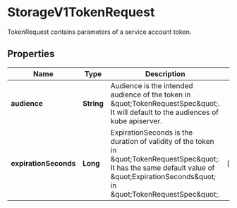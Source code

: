 

# StorageV1TokenRequest

TokenRequest contains parameters of a service account token.
## Properties

Name | Type | Description | Notes
------------ | ------------- | ------------- | -------------
**audience** | **String** | Audience is the intended audience of the token in \&quot;TokenRequestSpec\&quot;. It will default to the audiences of kube apiserver. | 
**expirationSeconds** | **Long** | ExpirationSeconds is the duration of validity of the token in \&quot;TokenRequestSpec\&quot;. It has the same default value of \&quot;ExpirationSeconds\&quot; in \&quot;TokenRequestSpec\&quot;. |  [optional]



